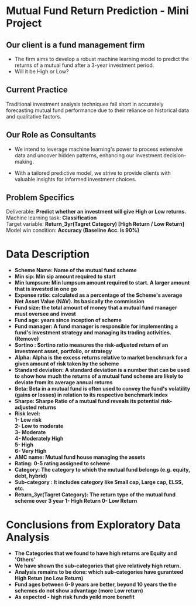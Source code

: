 # Mutual Fund Return Prediction - Mini Project

## Our client is a fund management firm

- The firm aims to develop a robust machine learning model to predict
the returns of a mutual fund after a 3-year investment period.
- Will it be High or Low?

## Current Practice

Traditional investment analysis techniques fall short in accurately forecasting mutual fund performance due to their reliance on historical data and qualitative factors.

## Our Role as Consultants

- We intend to leverage machine learning's power to process extensive data and uncover hidden patterns, enhancing our investment decision-making.

- With a tailored predictive model, we strive to provide clients with valuable insights for informed investment choices.

## Problem Specifics
Deliverable: <b> Predict whether an investment will give High or Low returns. </b> <br>
Machine learning task: <b> Classification </b> <br>
Target variable: <b> Return_3yr(Tagret Category) [High Return / Low Return] </b> <br>
Model win condition: <b> Accuracy (Baseline Acc. is 90%)

# Data Description

- Scheme Name: Name of the mutual fund scheme
- Min sip: Min sip amount required to start
- Min lumpsum: Min lumpsum amount required to start. A larger amount that is invested in one go
- Expense ratio: calculated as a percentage of the Scheme's average Net Asset Value (NAV). Its basically the commission
- Fund size: the total amount of money that a mutual fund manager must oversee and invest
- Fund age: years since inception of scheme
- Fund manager: A fund manager is responsible for implementing a fund's investment strategy and managing its trading activities. (Remove)
- Sortino : Sortino ratio measures the risk-adjusted return of an investment asset, portfolio, or strategy
- Alpha: Alpha is the excess returns relative to market benchmark for a given amount of risk taken by the scheme
- Standard deviation: A standard deviation is a number that can be used to show how much the returns of a mutual fund scheme are likely to deviate from its average annual returns
- Beta: Beta in a mutual fund is often used to convey the fund's volatility (gains or losses) in relation to its respective benchmark index
- Sharpe: Sharpe Ratio of a mutual fund reveals its potential risk-adjusted returns
- Risk level: <br>
    1- Low risk <br>
    2- Low to moderate <br>
    3- Moderate <br>
    4- Moderately High <br>
    5- High <br>
    6- Very High
- AMC name: Mutual fund house managing the assets
- Rating: 0-5 rating assigned to scheme
- Category: The category to which the mutual fund belongs (e.g. equity, debt, hybrid)
- Sub-category : It includes category like Small cap, Large cap, ELSS, etc.
- Return_3yr(Tagret Category): The return type of the mutual fund scheme over 3 year
   1- High Return
   0- Low Return

# Conclusions from Exploratory Data Analysis

- The Categories that we found to have high returns are Equity and 'Others'
- We have shown the sub-categories that give relatively high return.
- Analysis remains to be done: which sub-categories have guranteed High Retun (no Low Return)
- Fund ages between 6-9 years are better, beyond 10 years the the schemes do not show advantage (more Low return)
- As expected - high risk funds yeild more benefit


